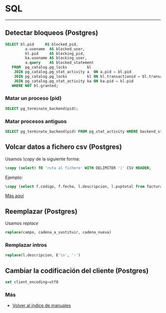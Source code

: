 # SQL
---------------------------

## Detectar bloqueos (Postgres)

```sql
SELECT bl.pid     AS blocked_pid,
         a.usename  AS blocked_user,
         kl.pid     AS blocking_pid,
         ka.usename AS blocking_user,
         a.query    AS blocked_statement
   FROM  pg_catalog.pg_locks         bl
    JOIN pg_catalog.pg_stat_activity a  ON a.pid = bl.pid
    JOIN pg_catalog.pg_locks         kl ON kl.transactionid = bl.transactionid AND kl.pid != bl.pid
    JOIN pg_catalog.pg_stat_activity ka ON ka.pid = kl.pid
   WHERE NOT bl.granted;
```

### Matar un proceso (pid)

```sql
SELECT pg_terminate_backend(pid);
```

### Matar procesos antiguos
```sql
SELECT pg_terminate_backend(pid) FROM pg_stat_activity WHERE backend_start < CURRENT_DATE - 2;
```

## Volcar datos a fichero csv (Postgres)
Usamos *\copy* de la siguiente forma:
```sql
\copy (select) TO 'ruta al fichero' WITH DELIMITER '|' CSV HEADER;
```
Ejemplo:
```sql
\copy (select f.codigo, f.fecha, l.descripcion, l.pvptotal from facturascli f inner join lineasfacturascli l on f.idfactura = l.idfactura where f.codcliente = '000491' and f.fecha >= '2022-01-01') TO '/home/antonio/dumps/facturas_ganso.csv'  WITH DELIMITER '|' CSV HEADER;
```
[Más aquí](https://hevodata.com/learn/postgres-export-to-csv/)

## Reemplazar (Postgres)
Usamos *replace*
```sql
replace(campo, cadena_a_sustituir, cadena_nueva)
```

### Remplazar intros

```sql
replace(l.descripcion, E'\n', '-')
```

## Cambiar la codificación del cliente (Postgres)
```sql
set client_encoding=utf8
```

### Más

  * [Volver al índice de manuales](../README.md)
